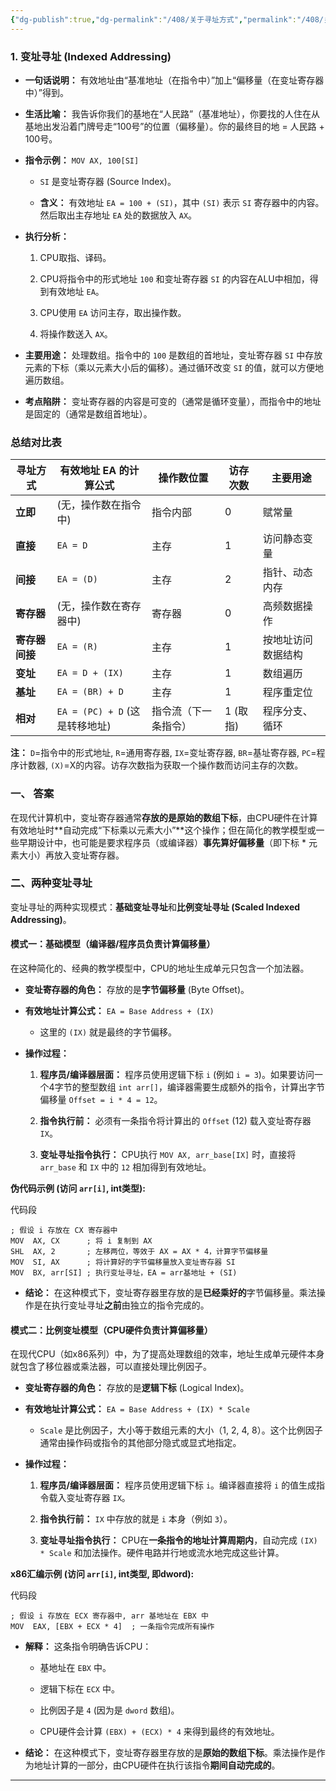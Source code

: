 ```yaml
---
{"dg-publish":true,"dg-permalink":"/408/关于寻址方式","permalink":"/408/关于寻址方式/","dgShowBacklinks":true,"dgShowLocalGraph":true,"dgShowInlineTitle":true}
---
```


### 1. 变址寻址 (Indexed Addressing)

- **一句话说明：** 有效地址由“基准地址（在指令中）”加上“偏移量（在变址寄存器中）”得到。
    
- **生活比喻：** 我告诉你我们的基地在“人民路”（基准地址），你要找的人住在从基地出发沿着门牌号走“100号”的位置（偏移量）。你的最终目的地 = 人民路 + 100号。
    
- **指令示例：** `MOV AX, 100[SI]`
    
    - `SI` 是变址寄存器 (Source Index)。
        
    - **含义：** 有效地址 `EA = 100 + (SI)`，其中 `(SI)` 表示 `SI` 寄存器中的内容。然后取出主存地址 `EA` 处的数据放入 `AX`。
        
- **执行分析：**
    
    1. CPU取指、译码。
        
    2. CPU将指令中的形式地址 `100` 和变址寄存器 `SI` 的内容在ALU中相加，得到有效地址 `EA`。
        
    3. CPU使用 `EA` 访问主存，取出操作数。
        
    4. 将操作数送入 `AX`。
        
- **主要用途：** 处理数组。指令中的 `100` 是数组的首地址，变址寄存器 `SI` 中存放元素的下标（乘以元素大小后的偏移）。通过循环改变 `SI` 的值，就可以方便地遍历数组。
    
- **考点陷阱：** 变址寄存器的内容是可变的（通常是循环变量），而指令中的地址是固定的（通常是数组首地址）。
    

### 总结对比表

|寻址方式|有效地址 EA 的计算公式|操作数位置|访存次数|主要用途|
|---|---|---|---|---|
|**立即**|(无，操作数在指令中)|指令内部|0|赋常量|
|**直接**|`EA = D`|主存|1|访问静态变量|
|**间接**|`EA = (D)`|主存|2|指针、动态内存|
|**寄存器**|(无，操作数在寄存器中)|寄存器|0|高频数据操作|
|**寄存器间接**|`EA = (R)`|主存|1|按地址访问数据结构|
|**变址**|`EA = D + (IX)`|主存|1|数组遍历|
|**基址**|`EA = (BR) + D`|主存|1|程序重定位|
|**相对**|`EA = (PC) + D` (这是转移地址)|指令流（下一条指令）|1 (取指)|程序分支、循环|

**注：** `D`=指令中的形式地址, `R`=通用寄存器, `IX`=变址寄存器, `BR`=基址寄存器, `PC`=程序计数器, `(X)`=X的内容。访存次数指为获取一个操作数而访问主存的次数。

### 一、 答案

在现代计算机中，变址寄存器通常**存放的是原始的数组下标**，由CPU硬件在计算有效地址时**自动完成“下标乘以元素大小”**这个操作；但在简化的教学模型或一些早期设计中，也可能是要求程序员（或编译器）**事先算好偏移量**（即下标 * 元素大小）再放入变址寄存器。

### 二、两种变址寻址

变址寻址的两种实现模式：**基础变址寻址**和**比例变址寻址 (Scaled Indexed Addressing)**。

#### 模式一：基础模型（编译器/程序员负责计算偏移量）

在这种简化的、经典的教学模型中，CPU的地址生成单元只包含一个加法器。

- **变址寄存器的角色：** 存放的是**字节偏移量** (Byte Offset)。
    
- **有效地址计算公式：** `EA = Base Address + (IX)`
    
    - 这里的 `(IX)` 就是最终的字节偏移。
        
- **操作过程：**
    
    1. **程序员/编译器层面：** 程序员使用逻辑下标 `i` (例如 `i = 3`)。如果要访问一个4字节的整型数组 `int arr[]`，编译器需要生成额外的指令，计算出字节偏移量 `Offset = i * 4 = 12`。
        
    2. **指令执行前：** 必须有一条指令将计算出的 `Offset` (12) 载入变址寄存器 `IX`。
        
    3. **变址寻址指令执行：** CPU执行 `MOV AX, arr_base[IX]` 时，直接将 `arr_base` 和 `IX` 中的 `12` 相加得到有效地址。
        

**伪代码示例 (访问 `arr[i]`, int类型):**

代码段

```
; 假设 i 存放在 CX 寄存器中
MOV  AX, CX      ; 将 i 复制到 AX
SHL  AX, 2       ; 左移两位，等效于 AX = AX * 4，计算字节偏移量
MOV  SI, AX      ; 将计算好的字节偏移量放入变址寄存器 SI
MOV  BX, arr[SI] ; 执行变址寻址，EA = arr基地址 + (SI)
```

- **结论：** 在这种模式下，变址寄存器里存放的是**已经乘好的**字节偏移量。乘法操作是在执行变址寻址**之前**由独立的指令完成的。
    

#### 模式二：比例变址模型（CPU硬件负责计算偏移量）

在现代CPU（如x86系列）中，为了提高处理数组的效率，地址生成单元硬件本身就包含了移位器或乘法器，可以直接处理比例因子。

- **变址寄存器的角色：** 存放的是**逻辑下标** (Logical Index)。
    
- **有效地址计算公式：** `EA = Base Address + (IX) * Scale`
    
    - `Scale` 是比例因子，大小等于数组元素的大小（1, 2, 4, 8）。这个比例因子通常由操作码或指令的其他部分隐式或显式地指定。
        
- **操作过程：**
    
    1. **程序员/编译器层面：** 程序员使用逻辑下标 `i`。编译器直接将 `i` 的值生成指令载入变址寄存器 `IX`。
        
    2. **指令执行前：** `IX` 中存放的就是 `i` 本身（例如 `3`）。
        
    3. **变址寻址指令执行：** CPU在**一条指令的地址计算周期内**，自动完成 `(IX) * Scale` 和加法操作。硬件电路并行地或流水地完成这些计算。
        

**x86汇编示例 (访问 `arr[i]`, int类型, 即dword):**

代码段

```
; 假设 i 存放在 ECX 寄存器中, arr 基地址在 EBX 中
MOV  EAX, [EBX + ECX * 4]  ; 一条指令完成所有操作
```

- **解释：** 这条指令明确告诉CPU：
    
    - 基地址在 `EBX` 中。
        
    - 逻辑下标在 `ECX` 中。
        
    - 比例因子是 `4` (因为是 `dword` 数组)。
        
    - CPU硬件会计算 `(EBX) + (ECX) * 4` 来得到最终的有效地址。
        
- **结论：** 在这种模式下，变址寄存器里存放的是**原始的数组下标**。乘法操作是作为地址计算的一部分，由CPU硬件在执行该指令**期间自动完成的**。
    

---
